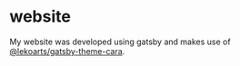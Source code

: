 # website

My website was developed using gatsby and makes use of [@lekoarts/gatsby-theme-cara](https://github.com/lekoarts/gatsby-theme-cara).
